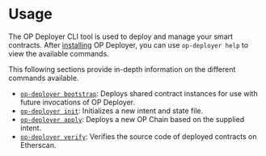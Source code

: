 # Usage

The OP Deployer CLI tool is used to deploy and manage your smart contracts. After [installing][installation] OP
Deployer, you can use `op-deployer help` to view the available commands.

[installation]: installation.md

This following sections provide in-depth information on the different commands available.

- [`op-deployer bootstrap`][bootstrap]: Deploys shared contract instances for use with future invocations of OP Deployer.
- [`op-deployer init`][init]: Initializes a new intent and state file.
- [`op-deployer apply`][apply]: Deploys a new OP Chain based on the supplied intent.
- [`op-deployer verify`][verify]: Verifies the source code of deployed contracts on Etherscan.

[bootstrap]: bootstrap.md
[init]: init.md
[apply]: apply.md
[verify]: verify.md
